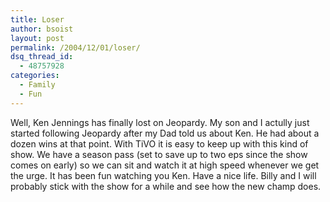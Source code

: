 ```yaml
---
title: Loser
author: bsoist
layout: post
permalink: /2004/12/01/loser/
dsq_thread_id:
  - 48757928
categories:
  - Family
  - Fun
---
```

Well, Ken Jennings has finally lost on Jeopardy. My son and I actully just started following Jeopardy after my Dad told us about Ken. He had about a dozen wins at that point. With TiVO it is easy to keep up with this kind of show. We have a season pass (set to save up to two eps since the show comes on early) so we can sit and watch it at high speed whenever we get the urge. It has been fun watching you Ken. Have a nice life. Billy and I will probably stick with the show for a while and see how the new champ does.
